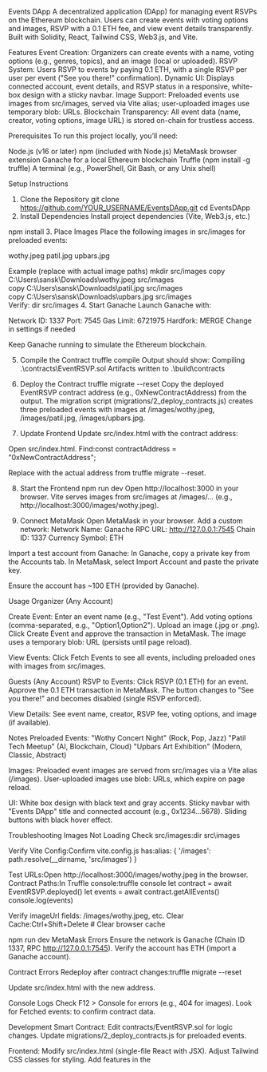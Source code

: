 Events DApp
A decentralized application (DApp) for managing event RSVPs on the Ethereum blockchain. Users can create events with voting options and images, RSVP with a 0.1 ETH fee, and view event details transparently. Built with Solidity, React, Tailwind CSS, Web3.js, and Vite.

Features
Event Creation: Organizers can create events with a name, voting options (e.g., genres, topics), and an image (local or uploaded). RSVP System: Users RSVP to events by paying 0.1 ETH, with a single RSVP per user per event ("See you there!" confirmation). Dynamic UI: Displays connected account, event details, and RSVP status in a responsive, white-box design with a sticky navbar. Image Support: Preloaded events use images from src/images, served via Vite alias; user-uploaded images use temporary blob: URLs. Blockchain Transparency: All event data (name, creator, voting options, image URL) is stored on-chain for trustless access.

Prerequisites
To run this project locally, you’ll need:

Node.js (v16 or later) npm (included with Node.js) MetaMask browser extension Ganache for a local Ethereum blockchain Truffle (npm install -g truffle) A terminal (e.g., PowerShell, Git Bash, or any Unix shell)

Setup Instructions
1. Clone the Repository
git clone https://github.com/YOUR_USERNAME/EventsDApp.git
cd EventsDApp
2. Install Dependencies
Install project dependencies (Vite, Web3.js, etc.)

npm install
3. Place Images
Place the following images in src/images for preloaded events:

wothy.jpeg patil.jpg upbars.jpg

Example (replace with actual image paths)
mkdir src/images
copy C:\Users\sansk\Downloads\wothy.jpeg src/images\
copy C:\Users\sansk\Downloads\patil.jpg src/images\
copy C:\Users\sansk\Downloads\upbars.jpg src/images\
Verify:
dir src/images
4. Start Ganache
Launch Ganache with:

Network ID: 1337
Port: 7545
Gas Limit: 6721975
Hardfork: MERGE
Change in settings if needed

Keep Ganache running to simulate the Ethereum blockchain.

5. Compile the Contract
truffle compile
Output should show: Compiling .\contracts\EventRSVP.sol Artifacts written to .\build\contracts

6. Deploy the Contract
truffle migrate --reset
Copy the deployed EventRSVP contract address (e.g., 0xNewContractAddress) from the output. The migration script (migrations/2_deploy_contracts.js) creates three preloaded events with images at /images/wothy.jpeg, /images/patil.jpg, /images/upbars.jpg.

7. Update Frontend
Update src/index.html with the contract address:

Open src/index.html. Find:const contractAddress = "0xNewContractAddress";

Replace with the actual address from truffle migrate --reset.

8. Start the Frontend
npm run dev
Open http://localhost:3000 in your browser. Vite serves images from src/images at /images/... (e.g., http://localhost:3000/images/wothy.jpeg).

9. Connect MetaMask
Open MetaMask in your browser. Add a custom network: Network Name: Ganache RPC URL: http://127.0.0.1:7545 Chain ID: 1337 Currency Symbol: ETH

Import a test account from Ganache: In Ganache, copy a private key from the Accounts tab. In MetaMask, select Import Account and paste the private key.

Ensure the account has ~100 ETH (provided by Ganache).

Usage
Organizer (Any Account)

Create Event:
Enter an event name (e.g., "Test Event"). Add voting options (comma-separated, e.g., "Option1,Option2"). Upload an image (.jpg or .png). Click Create Event and approve the transaction in MetaMask. The image uses a temporary blob: URL (persists until page reload).

View Events:
Click Fetch Events to see all events, including preloaded ones with images from src/images.

Guests (Any Account)
RSVP to Events:
Click RSVP (0.1 ETH) for an event. Approve the 0.1 ETH transaction in MetaMask. The button changes to "See you there!" and becomes disabled (single RSVP enforced).

View Details:
See event name, creator, RSVP fee, voting options, and image (if available).

Notes
Preloaded Events:
"Wothy Concert Night" (Rock, Pop, Jazz) "Patil Tech Meetup" (AI, Blockchain, Cloud) "Upbars Art Exhibition" (Modern, Classic, Abstract)

Images:
Preloaded event images are served from src/images via a Vite alias (/images). User-uploaded images use blob: URLs, which expire on page reload.

UI:
White box design with black text and gray accents. Sticky navbar with "Events DApp" title and connected account (e.g., 0x1234...5678). Sliding buttons with black hover effect.

Troubleshooting
Images Not Loading
Check src/images:dir src\images

Verify Vite Config:Confirm vite.config.js has:alias: { '/images': path.resolve(__dirname, 'src/images') }

Test URLs:Open http://localhost:3000/images/wothy.jpeg in the browser. Contract Paths:In Truffle console:truffle console let contract = await EventRSVP.deployed() let events = await contract.getAllEvents() console.log(events)

Verify imageUrl fields: /images/wothy.jpeg, etc. Clear Cache:Ctrl+Shift+Delete # Clear browser cache

npm run dev
MetaMask Errors
Ensure the network is Ganache (Chain ID 1337, RPC http://127.0.0.1:7545). Verify the account has ETH (import a Ganache account).

Contract Errors
Redeploy after contract changes:truffle migrate --reset

Update src/index.html with the new address.

Console Logs
Check F12 > Console for errors (e.g., 404 for images). Look for Fetched events: to confirm contract data.

Development
Smart Contract: Edit contracts/EventRSVP.sol for logic changes. Update migrations/2_deploy_contracts.js for preloaded events.

Frontend:
Modify src/index.html (single-file React with JSX). Adjust Tailwind CSS classes for styling. Add features in the <script type="text/babel"> section.

Images:
Add new images to src/images and update 2_deploy_contracts.js. Ensure vite.config.js aliases are correct.

Production:
Host images on IPFS/CDN for persistent URLs. Run npm run build and npm run preview to test the production build.

Contributing
Fork the repository. Create a feature branch (git checkout -b feature/YourFeature). Commit changes (git commit -m "Add YourFeature"). Push to the branch (git push origin feature/YourFeature). Open a Pull Request.

License
MIT License. See LICENSE for details.

Contact
For questions, open an issue or contact YOUR_USERNAME.
